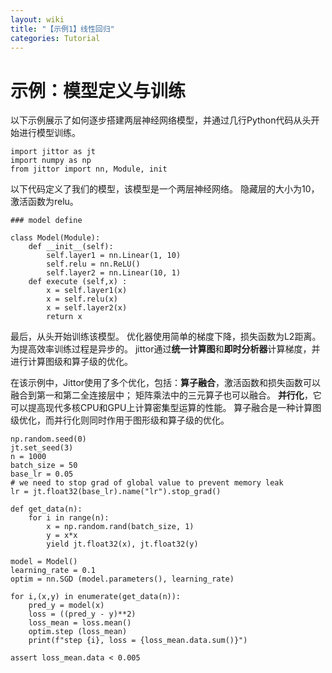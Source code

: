 ```yaml
---
layout: wiki
title: "【示例1】线性回归"
categories: Tutorial
---
```


# 示例：模型定义与训练


以下示例展示了如何逐步搭建两层神经网络模型，并通过几行Python代码从头开始进行模型训练。

```
import jittor as jt
import numpy as np
from jittor import nn, Module, init
```


以下代码定义了我们的模型，该模型是一个两层神经网络。 隐藏层的大小为10，激活函数为relu。

```
### model define

class Model(Module):
    def __init__(self):
        self.layer1 = nn.Linear(1, 10)
        self.relu = nn.ReLU()
        self.layer2 = nn.Linear(10, 1)
    def execute (self,x) :
        x = self.layer1(x)
        x = self.relu(x)
        x = self.layer2(x)
        return x
```


最后，从头开始训练该模型。 优化器使用简单的梯度下降，损失函数为L2距离。 为提高效率训练过程是异步的。 jittor通过**统一计算图**和**即时分析器**计算梯度，并进行计算图级和算子级的优化。

在该示例中，Jittor使用了多个优化，包括：**算子融合**，激活函数和损失函数可以融合到第一和第二全连接层中； 矩阵乘法中的三元算子也可以融合。 **并行化**，它可以提高现代多核CPU和GPU上计算密集型运算的性能。 算子融合是一种计算图级优化，而并行化则同时作用于图形级和算子级的优化。

```
np.random.seed(0)
jt.set_seed(3)
n = 1000
batch_size = 50
base_lr = 0.05
# we need to stop grad of global value to prevent memory leak
lr = jt.float32(base_lr).name("lr").stop_grad()

def get_data(n):
    for i in range(n):
        x = np.random.rand(batch_size, 1)
        y = x*x
        yield jt.float32(x), jt.float32(y)

model = Model()
learning_rate = 0.1
optim = nn.SGD (model.parameters(), learning_rate)

for i,(x,y) in enumerate(get_data(n)):
    pred_y = model(x)
    loss = ((pred_y - y)**2)
    loss_mean = loss.mean()
    optim.step (loss_mean)
    print(f"step {i}, loss = {loss_mean.data.sum()}")

assert loss_mean.data < 0.005
```
